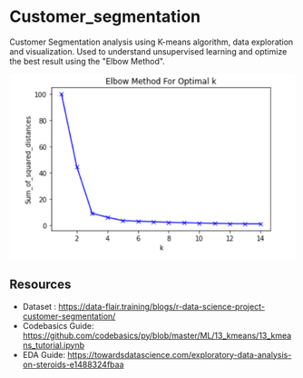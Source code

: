 # Customer_segmentation
Customer Segmentation analysis using K-means algorithm, data exploration and visualization. Used to understand unsupervised learning and optimize the best result using the "Elbow Method".

![Image1](images/elbow.PNG)

Resources
-
- Dataset : https://data-flair.training/blogs/r-data-science-project-customer-segmentation/
- Codebasics Guide: https://github.com/codebasics/py/blob/master/ML/13_kmeans/13_kmeans_tutorial.ipynb
- EDA Guide: https://towardsdatascience.com/exploratory-data-analysis-on-steroids-e1488324fbaa
